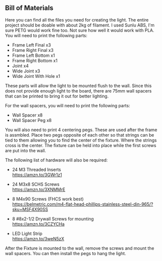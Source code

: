 ## Bill of Materials

Here you can find all the files you need for creating the light.
The entire project should be doable with about 2kg of filament. I used Sunlu ABS, I'm sure PETG would work fine too. Not sure how well it would work with PLA.
You will need to print the following parts:  
  
-   Frame Left Final x3  
-   Frame Right Final x3  
-   Frame Left Bottom x1  
-   Frame Right Bottom x1  
-   Joint x4  
-   Wide Joint x3  
-   Wide Joint With Hole x1

These parts will allow the light to be mounted flush to the wall. Since this does not provide enough light to the board, there are 75mm wall spacers that can be printed to bring it out for better lighting.  
  
For the wall spacers, you will need to print the following parts:  
  -   Wall Spacer x8      
- Wall Spacer Peg x8  
      
You will also need to print 4 centering pegs. These are used after the frame is assmbled. Place two pegs opposite of each other so that strings can be tied to them allowing you to find the center of the fixture. Where the strings cross is the center. The fixture can be held into place while the first screws are put into the wall.

The following list of hardware will also be required:  
      
    
-   24 M3 Threaded Inserts  
    https://amzn.to/3GWr1z1  
      
    
-   24 M3x8 SCHS Screws  
    https://amzn.to/3XNMMrE  
      
    
-   8 M4x90 Screws (FHCS work best)  
    https://belmetric.com/m4-flat-head-phillips-stainless-steel-din-965/?sku=MSF4X90SS  
      
    
-   8 #8x2-1/2 Drywall Screws for mounting  
    https://amzn.to/3CZYCHa  
      
    
-   LED Light Strip  
    https://amzn.to/3weN5zX

After the Fixture is mounted to the wall, remove the screws and mount the wall spacers. You can then install the pegs to hang the light. 
